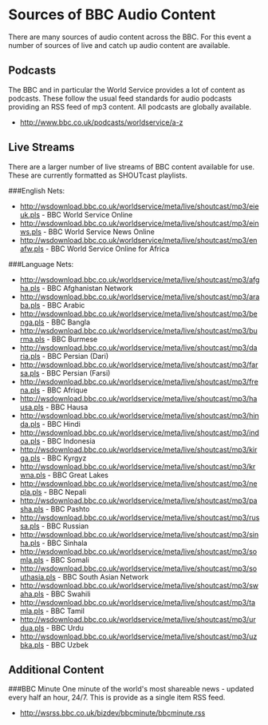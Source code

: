 # Sources of BBC Audio Content

There are many sources of audio content across the BBC.  For this event a number of sources of live and catch up audio content are available.

## Podcasts
   The BBC and in particular the World Service provides a lot of content as podcasts.  These follow the usual feed standards for audio podcasts providing an RSS feed of mp3 content.  All podcasts are globally available.  

* http://www.bbc.co.uk/podcasts/worldservice/a-z

## Live Streams
   There are a larger number of live streams of BBC content available for use.  These are currently formatted as SHOUTcast playlists.
 
###English Nets:
* http://wsdownload.bbc.co.uk/worldservice/meta/live/shoutcast/mp3/eieuk.pls - BBC World Service Online
* http://wsdownload.bbc.co.uk/worldservice/meta/live/shoutcast/mp3/einws.pls - BBC World Service News Online
* http://wsdownload.bbc.co.uk/worldservice/meta/live/shoutcast/mp3/enafw.pls - BBC World Service Online for Africa

###Language Nets:
* http://wsdownload.bbc.co.uk/worldservice/meta/live/shoutcast/mp3/afgha.pls - BBC Afghanistan Network
* http://wsdownload.bbc.co.uk/worldservice/meta/live/shoutcast/mp3/araba.pls - BBC Arabic
* http://wsdownload.bbc.co.uk/worldservice/meta/live/shoutcast/mp3/benga.pls - BBC Bangla
* http://wsdownload.bbc.co.uk/worldservice/meta/live/shoutcast/mp3/burma.pls - BBC Burmese
* http://wsdownload.bbc.co.uk/worldservice/meta/live/shoutcast/mp3/daria.pls - BBC Persian (Dari)
* http://wsdownload.bbc.co.uk/worldservice/meta/live/shoutcast/mp3/farsa.pls - BBC Persian (Farsi)
* http://wsdownload.bbc.co.uk/worldservice/meta/live/shoutcast/mp3/frena.pls - BBC Afrique
* http://wsdownload.bbc.co.uk/worldservice/meta/live/shoutcast/mp3/hausa.pls - BBC Hausa
* http://wsdownload.bbc.co.uk/worldservice/meta/live/shoutcast/mp3/hinda.pls - BBC Hindi
* http://wsdownload.bbc.co.uk/worldservice/meta/live/shoutcast/mp3/indoa.pls - BBC Indonesia
* http://wsdownload.bbc.co.uk/worldservice/meta/live/shoutcast/mp3/kirga.pls - BBC Kyrgyz
* http://wsdownload.bbc.co.uk/worldservice/meta/live/shoutcast/mp3/krwna.pls - BBC Great Lakes
* http://wsdownload.bbc.co.uk/worldservice/meta/live/shoutcast/mp3/nepla.pls - BBC Nepali
* http://wsdownload.bbc.co.uk/worldservice/meta/live/shoutcast/mp3/pasha.pls - BBC Pashto
* http://wsdownload.bbc.co.uk/worldservice/meta/live/shoutcast/mp3/russa.pls - BBC Russian
* http://wsdownload.bbc.co.uk/worldservice/meta/live/shoutcast/mp3/sinha.pls - BBC Sinhala
* http://wsdownload.bbc.co.uk/worldservice/meta/live/shoutcast/mp3/somla.pls - BBC Somali
* http://wsdownload.bbc.co.uk/worldservice/meta/live/shoutcast/mp3/southasia.pls - BBC South Asian Network
* http://wsdownload.bbc.co.uk/worldservice/meta/live/shoutcast/mp3/swaha.pls - BBC Swahili
* http://wsdownload.bbc.co.uk/worldservice/meta/live/shoutcast/mp3/tamla.pls - BBC Tamil
* http://wsdownload.bbc.co.uk/worldservice/meta/live/shoutcast/mp3/urdua.pls - BBC Urdu
* http://wsdownload.bbc.co.uk/worldservice/meta/live/shoutcast/mp3/uzbka.pls - BBC Uzbek


## Additional Content

###BBC Minute
   One minute of the world's most shareable news - updated every half an hour, 24/7.  This is provide as a single item RSS feed.

* http://wsrss.bbc.co.uk/bizdev/bbcminute/bbcminute.rss
